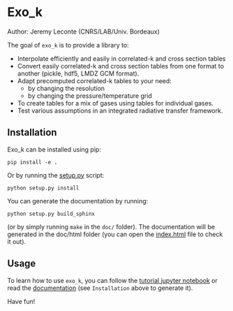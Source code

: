# Exo_k

Author: Jeremy Leconte (CNRS/LAB/Univ. Bordeaux)

The goal of `exo_k` is to provide a library to:

* Interpolate efficiently and easily in correlated-k and cross section tables
* Convert easily correlated-k and cross section tables from one format to another (pickle, hdf5, LMDZ GCM format).
* Adapt precomputed correlated-k tables to your need:
  * by changing the resolution
  * by changing the pressure/temperature grid
* To create tables for a mix of gases using tables for individual gases.
* Test various assumptions in an integrated radiative transfer framework.

## Installation

Exo_k can be installed using pip:
```
pip install -e .
```
Or by running the [setup.py](./setup.py) script:
```
python setup.py install
```
You can generate the documentation by running:
```
python setup.py build_sphinx
```
(or by simply running `make` in the `doc/` folder). The documentation will be generated in the doc/html folder (you can open the [index.html](doc/html/index.html) file to check it out).

## Usage

To learn how to use `exo_k`, you can follow the [tutorial jupyter notebook](doc/tutorial-exo_k.ipynb) or read the [documentation](doc/html/index.html) (see `Installation` above to generate it).

Have fun!